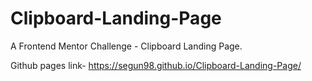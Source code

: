# Clipboard-Landing-Page
A Frontend Mentor Challenge -  Clipboard Landing Page.

Github pages link- https://segun98.github.io/Clipboard-Landing-Page/
